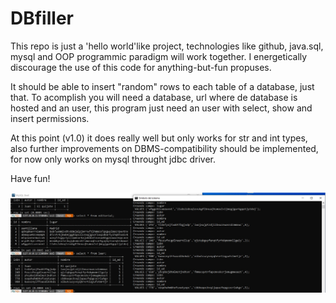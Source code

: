 # DBfiller

This repo is just a 'hello world'like project, technologies like github,
java.sql, mysql and OOP programmic paradigm will work together. I energetically 
discourage the use of this code for anything-but-fun propuses. 

It should be able to insert "random" rows to each table of a database, just that.
To acomplish you will need a database, url where de database is hosted and an user, 
this program just need an user with select, show and insert permissions.

At this point (v1.0) it does really well but only works for str and int types,
also further improvements on DBMS-compatibility should be implemented, for now
only works on mysql throught jdbc driver.

Have fun!

<img src="screen2.jpg">
